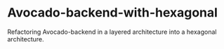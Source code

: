 # Avocado-backend-with-hexagonal
Refactoring Avocado-backend in a layered architecture into a hexagonal architecture.
